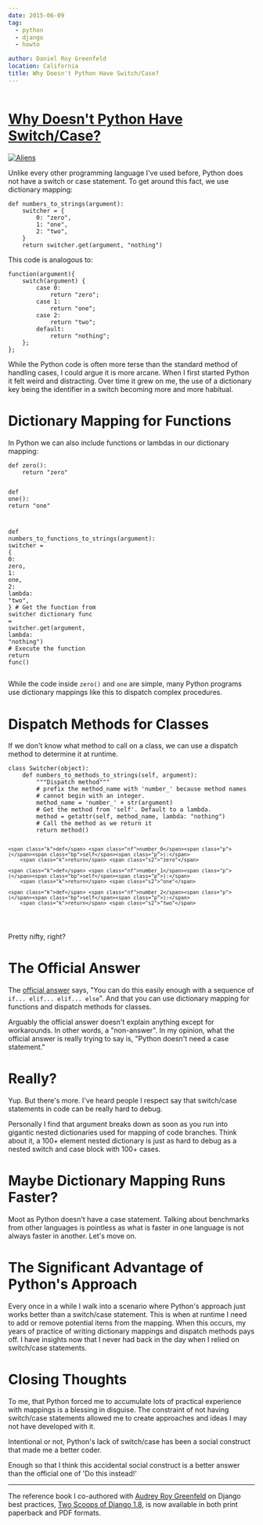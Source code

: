 ```yaml
---
date: 2015-06-09
tag:
  - python
  - django
  - howto

author: Daniel Roy Greenfeld
location: California
title: Why Doesn't Python Have Switch/Case?
---
```


<div class="twelve wide column">
  <h1 class="ui block header">
    <div class="content">
      <a href="/why-doesnt-python-have-switch-case "
        >Why Doesn't Python Have Switch/Case?</a
      >
    </div>
  </h1>
  <p>
    <a href="https://www.pydanny.com/static/aliens.png" target="_blank"
      ><img alt="Aliens" src="https://pydanny.com/static/aliens.png"
    /></a>
  </p>
  <p>
    Unlike every other programming language I've used before, Python does not
    have a switch or case statement. To get around this fact, we use dictionary
    mapping:
  </p>
  <div class="codehilite ui secondary segment">
    <pre><span></span><code><span class="k">def</span> <span class="nf">numbers_to_strings</span><span class="p">(</span><span class="n">argument</span><span class="p">):</span>
    <span class="n">switcher</span> <span class="o">=</span> <span class="p">{</span>
        <span class="mi">0</span><span class="p">:</span> <span class="s2">"zero"</span><span class="p">,</span>
        <span class="mi">1</span><span class="p">:</span> <span class="s2">"one"</span><span class="p">,</span>
        <span class="mi">2</span><span class="p">:</span> <span class="s2">"two"</span><span class="p">,</span>
    <span class="p">}</span>
    <span class="k">return</span> <span class="n">switcher</span><span class="o">.</span><span class="n">get</span><span class="p">(</span><span class="n">argument</span><span class="p">,</span> <span class="s2">"nothing"</span><span class="p">)</span>
</code></pre>
  </div>
  <p>This code is analogous to:</p>
  <div class="codehilite ui secondary segment">
    <pre><span></span><code><span class="kd">function</span><span class="p">(</span><span class="nx">argument</span><span class="p">){</span>
    <span class="k">switch</span><span class="p">(</span><span class="nx">argument</span><span class="p">)</span> <span class="p">{</span>
        <span class="k">case</span> <span class="mi">0</span><span class="o">:</span>
            <span class="k">return</span> <span class="s2">"zero"</span><span class="p">;</span>
        <span class="k">case</span> <span class="mi">1</span><span class="o">:</span>
            <span class="k">return</span> <span class="s2">"one"</span><span class="p">;</span>
        <span class="k">case</span> <span class="mi">2</span><span class="o">:</span>
            <span class="k">return</span> <span class="s2">"two"</span><span class="p">;</span>
        <span class="k">default</span><span class="o">:</span>
            <span class="k">return</span> <span class="s2">"nothing"</span><span class="p">;</span>
    <span class="p">};</span>
<span class="p">};</span>
</code></pre>
  </div>
  <p>
    While the Python code is often more terse than the standard method of
    handling cases, I could argue it is more arcane. When I first started Python
    it felt weird and distracting. Over time it grew on me, the use of a
    dictionary key being the identifier in a switch becoming more and more
    habitual.
  </p>
  <h1 id="dictionary-mapping-for-functions">
    Dictionary Mapping for Functions
  </h1>
  <p>
    In Python we can also include functions or lambdas in our dictionary
    mapping:
  </p>
  <div class="codehilite ui secondary segment">
    <pre><span></span><code><span class="k">def</span> <span class="nf">zero</span><span class="p">():</span>
    <span class="k">return</span> <span class="s2">"zero"</span>

<span class="k">def</span> <span class="nf">one</span><span class="p">():</span>
<span class="k">return</span> <span class="s2">"one"</span>

<span class="k">def</span> <span class="nf">numbers_to_functions_to_strings</span><span class="p">(</span><span class="n">argument</span><span class="p">):</span>
<span class="n">switcher</span> <span class="o">=</span> <span class="p">{</span>
<span class="mi">0</span><span class="p">:</span> <span class="n">zero</span><span class="p">,</span>
<span class="mi">1</span><span class="p">:</span> <span class="n">one</span><span class="p">,</span>
<span class="mi">2</span><span class="p">:</span> <span class="k">lambda</span><span class="p">:</span> <span class="s2">"two"</span><span class="p">,</span>
<span class="p">}</span>
<span class="c1"># Get the function from switcher dictionary</span>
<span class="n">func</span> <span class="o">=</span> <span class="n">switcher</span><span class="o">.</span><span class="n">get</span><span class="p">(</span><span class="n">argument</span><span class="p">,</span> <span class="k">lambda</span><span class="p">:</span> <span class="s2">"nothing"</span><span class="p">)</span>
<span class="c1"># Execute the function</span>
<span class="k">return</span> <span class="n">func</span><span class="p">()</span>
</code></pre>
  </div>

  <p>
    While the code inside <code>zero()</code> and <code>one</code> are simple,
    many Python programs use dictionary mappings like this to dispatch complex
    procedures.
  </p>
  <h1 id="dispatch-methods-for-classes">Dispatch Methods for Classes</h1>
  <p>
    If we don't know what method to call on a class, we can use a dispatch
    method to determine it at runtime.
  </p>
  <div class="codehilite ui secondary segment">
    <pre><span></span><code><span class="k">class</span> <span class="nc">Switcher</span><span class="p">(</span><span class="nb">object</span><span class="p">):</span>
    <span class="k">def</span> <span class="nf">numbers_to_methods_to_strings</span><span class="p">(</span><span class="bp">self</span><span class="p">,</span> <span class="n">argument</span><span class="p">):</span>
        <span class="sd">"""Dispatch method"""</span>
        <span class="c1"># prefix the method_name with 'number_' because method names</span>
        <span class="c1"># cannot begin with an integer.</span>
        <span class="n">method_name</span> <span class="o">=</span> <span class="s1">'number_'</span> <span class="o">+</span> <span class="nb">str</span><span class="p">(</span><span class="n">argument</span><span class="p">)</span>
        <span class="c1"># Get the method from 'self'. Default to a lambda.</span>
        <span class="n">method</span> <span class="o">=</span> <span class="nb">getattr</span><span class="p">(</span><span class="bp">self</span><span class="p">,</span> <span class="n">method_name</span><span class="p">,</span> <span class="k">lambda</span><span class="p">:</span> <span class="s2">"nothing"</span><span class="p">)</span>
        <span class="c1"># Call the method as we return it</span>
        <span class="k">return</span> <span class="n">method</span><span class="p">()</span>

    <span class="k">def</span> <span class="nf">number_0</span><span class="p">(</span><span class="bp">self</span><span class="p">):</span>
        <span class="k">return</span> <span class="s2">"zero"</span>

    <span class="k">def</span> <span class="nf">number_1</span><span class="p">(</span><span class="bp">self</span><span class="p">):</span>
        <span class="k">return</span> <span class="s2">"one"</span>

    <span class="k">def</span> <span class="nf">number_2</span><span class="p">(</span><span class="bp">self</span><span class="p">):</span>
        <span class="k">return</span> <span class="s2">"two"</span>

</code></pre>
  </div>

  <p>Pretty nifty, right?</p>
  <h1 id="the-official-answer">The Official Answer</h1>
  <p>
    The
    <a
      href="https://docs.python.org/2/faq/design #why-isn-t-there-a-switch-or-case-statement-in-python"
      target="_blank"
      >official answer</a
    >
    says, "You can do this easily enough with a sequence of
    <code>if... elif... elif... else</code>". And that you can use dictionary
    mapping for functions and dispatch methods for classes.
  </p>
  <p>
    Arguably the official answer doesn't explain anything except for
    workarounds. In other words, a "non-answer". In my opinion, what the
    official answer is really trying to say is, "Python doesn't need a case
    statement."
  </p>
  <h1 id="really">Really?</h1>
  <p>
    Yup. But there's more. I've heard people I respect say that switch/case
    statements in code can be really hard to debug.
  </p>
  <p>
    Personally I find that argument breaks down as soon as you run into gigantic
    nested dictionaries used for mapping of code branches. Think about it, a
    100+ element nested dictionary is just as hard to debug as a nested switch
    and case block with 100+ cases.
  </p>
  <h1 id="maybe-dictionary-mapping-runs-faster">
    Maybe Dictionary Mapping Runs Faster?
  </h1>
  <p>
    Moot as Python doesn't have a case statement. Talking about benchmarks from
    other languages is pointless as what is faster in one language is not always
    faster in another. Let's move on.
  </p>
  <h1 id="the-significant-advantage-of-pythons-approach">
    The Significant Advantage of Python's Approach
  </h1>
  <p>
    Every once in a while I walk into a scenario where Python's approach just
    works better than a switch/case statement. This is when at runtime I need to
    add or remove potential items from the mapping. When this occurs, my years
    of practice of writing dictionary mappings and dispatch methods pays off. I
    have insights now that I never had back in the day when I relied on
    switch/case statements.
  </p>
  <h1 id="closing-thoughts">Closing Thoughts</h1>
  <p>
    To me, that Python forced me to accumulate lots of practical experience with
    mappings is a blessing in disguise. The constraint of not having switch/case
    statements allowed me to create approaches and ideas I may not have
    developed with it.
  </p>
  <p>
    Intentional or not, Python's lack of switch/case has been a social construct
    that made me a better coder.
  </p>
  <p>
    Enough so that I think this accidental social construct is a better answer
    than the official one of 'Do this instead!'
  </p>
  <hr />
  <p>
    The reference book I co-authored with
    <a href="http://www.codemakesmehappy.com" target="_blank"
      >Audrey Roy Greenfeld</a
    >
    on Django best practices,
    <a
      href="http://twoscoopspress.com/products/two-scoops-of-django-1-8"
      target="_blank"
      >Two Scoops of Django 1.8</a
    >, is now available in both print paperback and PDF formats.
  </p>
  </div>
